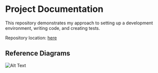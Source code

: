 # Project Documentation

This repository demonstrates my approach to setting up a development environment, writing code, and creating tests.

Repository location: [here](https://github.com/v-a-fedorchenko/showcase)

## Reference Diagrams

![Alt Text](../diagrams/diagram-example.puml)
